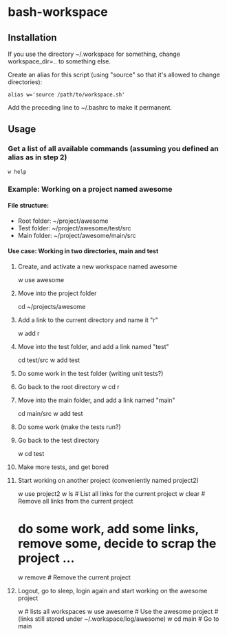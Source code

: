 
bash-workspace
==============

Installation
------------

If you use the directory ~/.workspace for something, change workspace\_dir=.. to something else.

Create an alias for this script (using "source" so that it's allowed to change directories):

    alias w='source /path/to/workspace.sh'

Add the preceding line to ~/.bashrc to make it permanent.

Usage
-----

### Get a list of all available commands (assuming you defined an alias as in step 2)
    w help

### Example: Working on a project named awesome

#### File structure:

- Root folder: ~/project/awesome
- Test folder: ~/project/awesome/test/src
- Main folder: ~/project/awesome/main/src

#### Use case: Working in two directories, main and test

1. Create, and activate a new workspace named awesome

    w use awesome

2. Move into the project folder

    cd ~/projects/awesome

3. Add a link to the current directory and name it "r"

    w add r 

4. Move into the test folder, and add a link named "test"

    cd test/src
    w add test

5. Do some work in the test folder (writing unit tests?)

6. Go back to the root directory
    w cd r        

7. Move into the main folder, and add a link named "main"

    cd main/src
    w add test

9. Do some work (make the tests run?)

10. Go back to the test directory

    w cd test

11. Make more tests, and get bored

12. Start working on another project (conveniently named project2)

    w use project2
    w ls      # List all links for the current project
    w clear   # Remove all links from the current project
    # do some work, add some links, remove some, decide to scrap the project ...
    w remove  # Remove the current project

10. Logout, go to sleep, login again and start working on the awesome project

    w                 # lists all workspaces
    w use awesome     # Use the awesome project 
                      # (links still stored under ~/.workspace/log/awesome)
    w cd main         # Go to main
